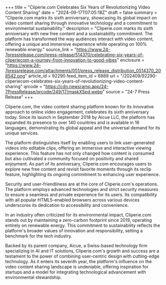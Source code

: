 +++
title = "Cliperie.com Celebrates Six Years of Revolutionizing Video Content Sharing"
date = "2024-09-17T07:05:18Z"
draft = false
summary = "Cliperie.com marks its sixth anniversary, showcasing its global impact on video content sharing through innovative technology and a commitment to environmental sustainability."
description = "Cliperie.com marks its sixth anniversary with new free content and a sustainability commitment. The platform has transformed the way audiences interact with video content, offering a unique and immersive experience while operating on 100% renewable energy."
source_link = "https://www.24-7pressrelease.com/press-release/514370/celebrating-six-years-of-cliperiecom-a-journey-from-innovation-to-good-vibes"
enclosure = "https://www.24-7pressrelease.com/attachments/051/press_release_distribution_0514370_208542.png"
article_id = 92290
feed_item_id = 6889
url = "/202409/92290-cliperiecom-celebrates-six-years-of-revolutionizing-video-content-sharing"
qrcode = "https://cdn.newsramp.app/24-7PressRelease/qrcode/249/17/maskXSpd.webp"
source = "24-7 Press Release"
+++

<p>Cliperie.com, the video content sharing platform known for its innovative approach to online video engagement, celebrates its sixth anniversary today. Since its launch in September 2018 by Aicue LLC, the platform has expanded its presence to over 140 countries and is available in 16 languages, demonstrating its global appeal and the universal demand for its unique services.</p><p>The platform distinguishes itself by enabling users to link user-generated videos into editable clips, offering an immersive and interactive viewing experience. This feature has not only changed how content is consumed but also cultivated a community focused on positivity and shared enjoyment. As part of its anniversary, Cliperie.com encourages users to explore new free content and revisit favorite moments through its reclip feature, highlighting its ongoing commitment to enhancing user experience.</p><p>Security and user-friendliness are at the core of Cliperie.com's operations. The platform employs advanced technologies and strict security measures to ensure a seamless and private experience for its users. Its compatibility with all popular HTML5-enabled browsers across various devices underscores its dedication to accessibility and convenience.</p><p>In an industry often criticized for its environmental impact, Cliperie.com stands out by maintaining a zero-carbon footprint since 2019, operating entirely on renewable energy. This commitment to sustainability reflects the platform's broader values of innovation and responsibility, setting a benchmark for the tech industry.</p><p>Backed by its parent company, Aicue, a Swiss-based technology firm specializing in AI and IT solutions, Cliperie.com's growth and success are a testament to the power of combining user-centric design with cutting-edge technology. As it enters its seventh year, the platform's influence on the video content sharing landscape is undeniable, offering inspiration for startups and a model for integrating technological advancement with environmental stewardship.</p>